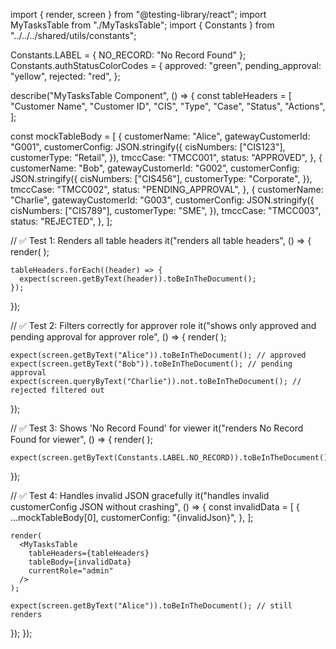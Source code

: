 import { render, screen } from "@testing-library/react";
import MyTasksTable from "./MyTasksTable";
import { Constants } from "../../../shared/utils/constants";

Constants.LABEL = { NO_RECORD: "No Record Found" };
Constants.authStatusColorCodes = {
  approved: "green",
  pending_approval: "yellow",
  rejected: "red",
};

describe("MyTasksTable Component", () => {
  const tableHeaders = [
    "Customer Name",
    "Customer ID",
    "CIS",
    "Type",
    "Case",
    "Status",
    "Actions",
  ];

  const mockTableBody = [
    {
      customerName: "Alice",
      gatewayCustomerId: "G001",
      customerConfig: JSON.stringify({
        cisNumbers: ["CIS123"],
        customerType: "Retail",
      }),
      tmccCase: "TMCC001",
      status: "APPROVED",
    },
    {
      customerName: "Bob",
      gatewayCustomerId: "G002",
      customerConfig: JSON.stringify({
        cisNumbers: ["CIS456"],
        customerType: "Corporate",
      }),
      tmccCase: "TMCC002",
      status: "PENDING_APPROVAL",
    },
    {
      customerName: "Charlie",
      gatewayCustomerId: "G003",
      customerConfig: JSON.stringify({
        cisNumbers: ["CIS789"],
        customerType: "SME",
      }),
      tmccCase: "TMCC003",
      status: "REJECTED",
    },
  ];

  // ✅ Test 1: Renders all table headers
  it("renders all table headers", () => {
    render(
      <MyTasksTable
        tableHeaders={tableHeaders}
        tableBody={mockTableBody}
        currentRole="admin"
      />
    );

    tableHeaders.forEach((header) => {
      expect(screen.getByText(header)).toBeInTheDocument();
    });
  });

  // ✅ Test 2: Filters correctly for approver role
  it("shows only approved and pending approval for approver role", () => {
    render(
      <MyTasksTable
        tableHeaders={tableHeaders}
        tableBody={mockTableBody}
        currentRole="approver"
      />
    );

    expect(screen.getByText("Alice")).toBeInTheDocument(); // approved
    expect(screen.getByText("Bob")).toBeInTheDocument(); // pending approval
    expect(screen.queryByText("Charlie")).not.toBeInTheDocument(); // rejected filtered out
  });

  // ✅ Test 3: Shows 'No Record Found' for viewer
  it("renders No Record Found for viewer", () => {
    render(
      <MyTasksTable
        tableHeaders={tableHeaders}
        tableBody={mockTableBody}
        currentRole="viewer"
      />
    );

    expect(screen.getByText(Constants.LABEL.NO_RECORD)).toBeInTheDocument();
  });

  // ✅ Test 4: Handles invalid JSON gracefully
  it("handles invalid customerConfig JSON without crashing", () => {
    const invalidData = [
      {
        ...mockTableBody[0],
        customerConfig: "{invalidJson}",
      },
    ];

    render(
      <MyTasksTable
        tableHeaders={tableHeaders}
        tableBody={invalidData}
        currentRole="admin"
      />
    );

    expect(screen.getByText("Alice")).toBeInTheDocument(); // still renders
  });
});
